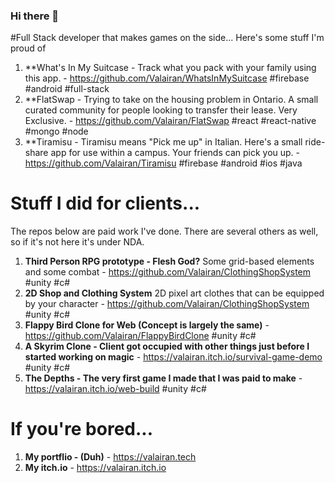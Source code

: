 ### Hi there 👋

<!--
**Valairan/Valairan** is a ✨ _special_ ✨ repository because its `README.md` (this file) appears on your GitHub profile.

Here are some ideas to get you started:

- 🔭 I’m currently working on ...
- 🌱 I’m currently learning ...
- 👯 I’m looking to collaborate on ...
- 🤔 I’m looking for help with ...
- 💬 Ask me about ...
- 📫 How to reach me: ...
- 😄 Pronouns: ...
- ⚡ Fun fact: ...
-->
#Full Stack developer that makes games on the side...
Here's some stuff I'm proud of
1. **What's In My Suitcase - Track what you pack with your family using this app. - https://github.com/Valairan/WhatsInMySuitcase \#firebase \#android \#full-stack
2. **FlatSwap - Trying to take on the housing problem in Ontario. A small curated community for people looking to transfer their lease. Very Exclusive. - https://github.com/Valairan/FlatSwap \#react \#react-native \#mongo \#node 
3. **Tiramisu - Tiramisu means "Pick me up" in Italian. Here's a small ride-share app for use within a campus. Your friends can pick you up. - https://github.com/Valairan/Tiramisu \#firebase \#android \#ios \#java
# Stuff I did for clients...
The repos below are paid work I've done. There are several others as well, so if it's not here it's under NDA.

1. **Third Person RPG prototype - Flesh God?** Some grid-based elements and some combat - https://github.com/Valairan/ClothingShopSystem \#unity \#c#
3. **2D Shop and Clothing System** 2D pixel art clothes that can be equipped by your character - https://github.com/Valairan/ClothingShopSystem \#unity \#c#
4. **Flappy Bird Clone for Web (Concept is largely the same)** - https://github.com/Valairan/FlappyBirdClone \#unity \#c#
5. **A Skyrim Clone - Client got occupied with other things just before I started working on magic** - https://valairan.itch.io/survival-game-demo \#unity \#c#
6. **The Depths - The very first game I made that I was paid to make** - https://valairan.itch.io/web-build \#unity \#c#

# If you're bored...
1. **My portflio - (Duh)** - https://valairan.tech
2. **My itch.io** - https://valairan.itch.io
